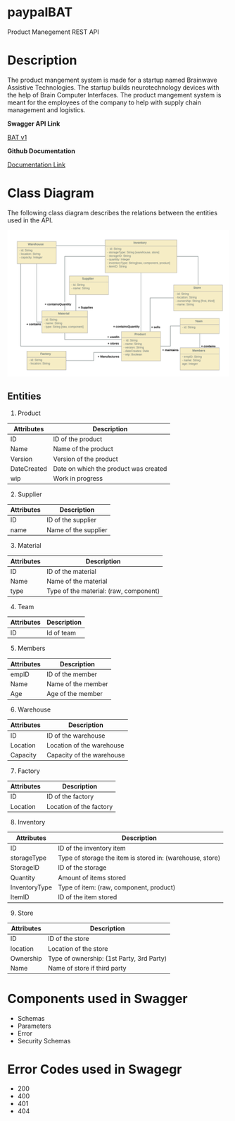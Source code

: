 # paypalBAT
Product Manegement REST API

# Description
The product mangement system is made for a startup named Brainwave Assistive Technologies. The startup builds neurotechnology devices with the help of Brain Computer Interfaces. The product mangement system is meant for the employees of the company to help with supply chain management and logistics.

**Swagger API Link**

[BAT v1](https://app.swaggerhub.com/apis/shreyanshVIT/BAT/1.0.0)

**Github Documentation**

[Documentation Link](https://github.com/shreyanshsaha/paypalBAT)

# Class Diagram

The following class diagram describes the relations between the entities used in the API.

![classDiagram](./assets/ClassDiagram.png)

## Entities
1. Product

|Attributes|Description|
|----------|-----------|
|ID|ID of the product|
|Name|Name of the product|
|Version|Version of the product|
|DateCreated|Date on which the product was created|
|wip| Work in progress|

2. Supplier

|Attributes|Description|
|----------|-----------|
|ID|ID of the supplier|
|name|Name of the supplier|

3. Material

|Attributes|Description|
|----------|-----------|
|ID|ID of the material|
|Name|Name of the material|
|type|Type of the material: (raw, component)|

4. Team

|Attributes|Description|
|----------|-----------|
|ID|Id of team|

5. Members

|Attributes|Description|
|----------|-----------|
|empID|ID of the member|
|Name|Name of the member|
|Age|Age of the member|

6. Warehouse

|Attributes|Description|
|----------|-----------|
|ID|ID of the warehouse|
|Location|Location of the warehouse|
|Capacity|Capacity of the warehouse|

7. Factory 

|Attributes|Description|
|----------|-----------|
|ID|ID of the factory|
|Location|Location of the factory|

8. Inventory

|Attributes|Description|
|----------|-----------|
|ID|ID of the inventory item|
|storageType|Type of storage the item is stored in: (warehouse, store)|
|StorageID|ID of the storage|
|Quantity| Amount of items stored|
|InventoryType|Type of item: (raw, component, product)|
|ItemID| ID of the item stored|

9. Store

|Attributes|Description|
|----------|-----------|
|ID|ID of the store|
|location|Location of the store|
|Ownership|Type of ownership: (1st Party, 3rd Party)|
|Name|Name of store if third party|

# Components used in Swagger
  - Schemas
  - Parameters
  - Error
  - Security Schemas

# Error Codes used in Swagegr
  - 200
  - 400
  - 401
  - 404
